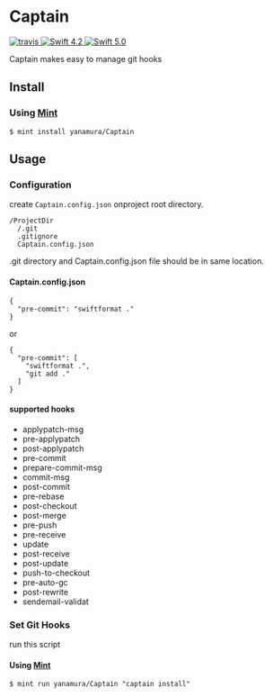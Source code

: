 # Captain

<p>
  <a href="https://travis-ci.org/yanamura/Captain">
    <img src="https://travis-ci.org/yanamura/Captain.svg?branch=master" alt="travis">
  </a>
  <a href="https://swift.org">
    <img src="http://img.shields.io/badge/swift-4.2-brightgreen.svg" alt="Swift 4.2">
  </a>
  <a href="https://swift.org">
    <img src="http://img.shields.io/badge/swift-5.0-brightgreen.svg" alt="Swift 5.0">
  </a>
</p>

Captain makes easy to manage git hooks

## Install

### Using [Mint](https://github.com/yonaskolb/Mint)

```
$ mint install yanamura/Captain
```

## Usage

### Configuration
create `Captain.config.json` onproject root directory.

```
/ProjectDir
  /.git
  .gitignore
  Captain.config.json
```
.git directory and Captain.config.json file should be in same location.

#### Captain.config.json

```
{
  "pre-commit": "swiftformat ."
}
```

or

```
{
  "pre-commit": [
    "swiftformat .",
    "git add ."
  ]
}
```

#### supported hooks

- applypatch-msg
- pre-applypatch
- post-applypatch
- pre-commit
- prepare-commit-msg
- commit-msg
- post-commit
- pre-rebase
- post-checkout
- post-merge
- pre-push
- pre-receive
- update
- post-receive
- post-update
- push-to-checkout
- pre-auto-gc
- post-rewrite
- sendemail-validat

### Set Git Hooks

run this script

#### Using [Mint](https://github.com/yonaskolb/Mint)
```
$ mint run yanamura/Captain "captain install"
```
